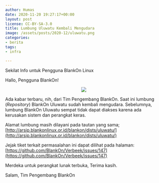 ```yaml
---
author: Humas
date: 2020-11-20 19:27:17+00:00
layout: post
license: CC-BY-SA-3.0
title: Lumbung Uluwatu Kembali Mengudara
image: /assets/posts/2020-12/uluwatu.png
categories:
- berita
tags:
- infra

---
```

Sekilat Info untuk Pengguna BlankOn Linux

Hallo, Pengguna BlankOn!

<p align="center">   <img src="/assets/posts/2020-12/uluwatu-desktop.png"> </p>

Ada kabar terbaru, nih, dari Tim Pengembang BlankOn. Saat ini lumbung (*Repository*) BlankOn Uluwatu sudah kembali mengudara. Sebelumnya, lumbung BlankOn Uluwatu sempat tidak dapat diakses karena ada kerusakan sistem dan perangkat keras.

Alamat lumbung masih dilayani pada tautan yang sama; [http://arsip.blankonlinux.or.id/blankon/dists/uluwatu/](http://arsip.blankonlinux.or.id/blankon/dists/uluwatu/)

Jejak tiket terkait permasalahan ini dapat dilihat pada halaman:
[https://github.com/BlankOn/Verbeek/issues/147](https://github.com/BlankOn/Verbeek/issues/147)

Merdeka untuk perangkat lunak terbuka, Terima kasih.

Salam,
Tim Pengembang BlankOn
